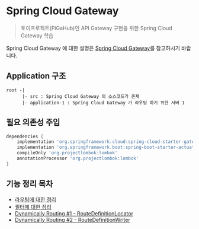 # Spring Cloud Gateway 

> 토이프로젝트(PiGaHub)인 API Gateway 구현을 위한 Spring Cloud Gateway 학습

Spring Cloud Gateway 에 대한 설명은 [Spring Cloud Gateway](https://spring.io/projects/spring-cloud-gateway)를 참고하시기 바랍니다.

## Application 구조 

```text
root -|
      |- src : Spring Cloud Gateway 의 소스코드가 존재 
      |- application-1 : Spring Cloud Gateway 가 라우팅 하기 위한 서버 1
```
## 필요 의존성 주입

```groovy
dependencies {
    implementation 'org.springframework.cloud:spring-cloud-starter-gateway'
    implementation 'org.springframework.boot:spring-boot-starter-actuator'
    compileOnly 'org.projectlombok:lombok'
    annotationProcessor 'org.projectlombok:lombok'
}
```

## 기능 정리 목차 

- [라우팅에 대한 정리](./summary/routing.md)
- [필터에 대한 정리](./summary/filter.md)
- [Dynamically Routing #1 - RouteDefinitionLocator](./summary/dynamic-routing_1.md)
- [Dynamically Routing #2 - RouteDefinitionWriter](./summary/dynamic-routing_2.md)